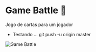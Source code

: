 # Game Battle :pig:

Jogo de cartas para um jogador

- Testando ... git push -u origin master

![Game Battle](https://raw.githubusercontent.com/eduardo239/card-game-battle-3/master/src/assets/prints/print.png)
